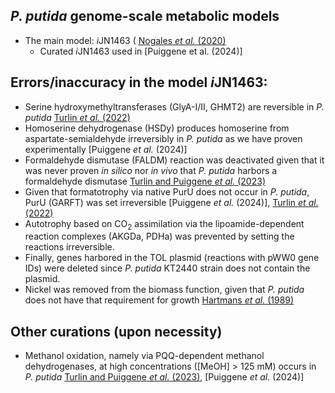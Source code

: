 ## *P. putida* genome-scale metabolic models

- The main model: *i*JN1463 ( [Nogales *et al.* (2020)](https://doi.org/10.1111/1462-2920.14843)
    - Curated *i*JN1463 used in [Puiggene et al. (2024)]

## Errors/inaccuracy in the model *i*JN1463:

- Serine hydroxymethyltransferases (GlyA-I/II, GHMT2) are reversible in *P. putida* [Turlin *et al.* (2022)](https://doi.org/10.1016/j.ymben.2022.10.008)
- Homoserine dehydrogenase (HSDy) produces homoserine from aspartate-semialdehyde irreversibly in *P. putida* as we have proven experimentally [Puiggene *et al.* (2024)]
- Formaldehyde dismutase (FALDM) reaction was deactivated given that it was never proven *in silico* nor *in vivo* that *P. putida* harbors a formaldehyde dismutase [Turlin and Puiggene *et al.* (2023)](https://doi.org/10.1128/msystems.00004-23)
- Given that formatotrophy via native PurU does not occur in *P. putida*, PurU (GARFT) was set irreversible [Puiggene *et al.* (2024)], [Turlin *et al.* (2022)](https://doi.org/10.1016/j.ymben.2022.10.008)
- Autotrophy based on CO<sub>2</sub> assimilation via the lipoamide-dependent reaction complexes (AKGDa, PDHa) was prevented by setting the reactions irreversible. 
- Finally, genes harbored in the TOL plasmid (reactions with pWW0 gene IDs) were deleted since *P. putida* KT2440 strain does not contain the plasmid.
- Nickel was removed from the biomass function, given that *P. putida* does not have that requirement for growth [Hartmans *et al.* (1989)](https://doi.org/10.1128/aem.55.11.2850-2855.1989)

## Other curations (upon necessity)

- Methanol oxidation, namely via PQQ-dependent methanol dehydrogenases, at high concentrations ([MeOH] > 125 mM) occurs in *P. putida* [Turlin and Puiggene *et al.* (2023)](https://doi.org/10.1128/msystems.00004-23), [Puiggene *et al.* (2024)]
